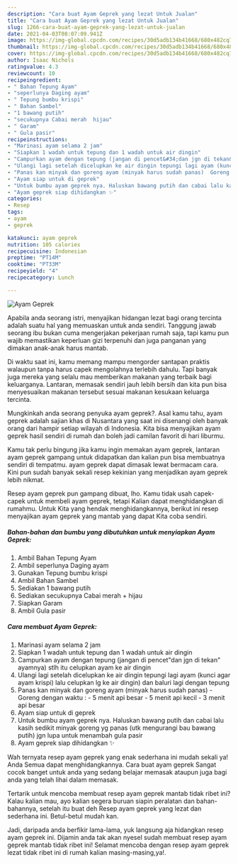 ```yaml
---
description: "Cara buat Ayam Geprek yang lezat Untuk Jualan"
title: "Cara buat Ayam Geprek yang lezat Untuk Jualan"
slug: 1266-cara-buat-ayam-geprek-yang-lezat-untuk-jualan
date: 2021-04-03T08:07:09.941Z
image: https://img-global.cpcdn.com/recipes/30d5adb134b41668/680x482cq70/ayam-geprek-foto-resep-utama.jpg
thumbnail: https://img-global.cpcdn.com/recipes/30d5adb134b41668/680x482cq70/ayam-geprek-foto-resep-utama.jpg
cover: https://img-global.cpcdn.com/recipes/30d5adb134b41668/680x482cq70/ayam-geprek-foto-resep-utama.jpg
author: Isaac Nichols
ratingvalue: 4.3
reviewcount: 10
recipeingredient:
- " Bahan Tepung Ayam"
- "seperlunya Daging ayam"
- " Tepung bumbu krispi"
- " Bahan Sambel"
- "1 bawang putih"
- "secukupnya Cabai merah  hijau"
- " Garam"
- " Gula pasir"
recipeinstructions:
- "Marinasi ayam selama 2 jam"
- "Siapkan 1 wadah untuk tepung dan 1 wadah untuk air dingin"
- "Campurkan ayam dengan tepung (jangan di pencet&#34;dan jgn di tekan&#34; ayamnya) stlh itu celupkan ayam ke air dingin"
- "Ulangi lagi setelah dicelupkan ke air dingin tepungi lagi ayam (kunci agar ayam krispi) lalu celupkan lg ke air dingin) dan baluri lagi dengan tepung"
- "Panas kan minyak dan goreng ayam (minyak harus sudah panas)  Goreng dengan waktu :  5 menit api besar 5 menit api kecil 3 menit api besar"
- "Ayam siap untuk di geprek"
- "Untuk bumbu ayam geprek nya. Haluskan bawang putih dan cabai lalu kasih sedikit minyak goreng yg panas (utk mengurangi bau bawang putih) jgn lupa untuk menambah gula pasir"
- "Ayam geprek siap dihidangkan ✨"
categories:
- Resep
tags:
- ayam
- geprek

katakunci: ayam geprek 
nutrition: 105 calories
recipecuisine: Indonesian
preptime: "PT14M"
cooktime: "PT33M"
recipeyield: "4"
recipecategory: Lunch

---
```



![Ayam Geprek](https://img-global.cpcdn.com/recipes/30d5adb134b41668/680x482cq70/ayam-geprek-foto-resep-utama.jpg)

Apabila anda seorang istri, menyajikan hidangan lezat bagi orang tercinta adalah suatu hal yang memuaskan untuk anda sendiri. Tanggung jawab seorang ibu bukan cuma mengerjakan pekerjaan rumah saja, tapi kamu pun wajib memastikan keperluan gizi terpenuhi dan juga panganan yang dimakan anak-anak harus mantab.

Di waktu  saat ini, kamu memang mampu mengorder santapan praktis walaupun tanpa harus capek mengolahnya terlebih dahulu. Tapi banyak juga mereka yang selalu mau memberikan makanan yang terbaik bagi keluarganya. Lantaran, memasak sendiri jauh lebih bersih dan kita pun bisa menyesuaikan makanan tersebut sesuai makanan kesukaan keluarga tercinta. 



Mungkinkah anda seorang penyuka ayam geprek?. Asal kamu tahu, ayam geprek adalah sajian khas di Nusantara yang saat ini disenangi oleh banyak orang dari hampir setiap wilayah di Indonesia. Kita bisa menyajikan ayam geprek hasil sendiri di rumah dan boleh jadi camilan favorit di hari liburmu.

Kamu tak perlu bingung jika kamu ingin memakan ayam geprek, lantaran ayam geprek gampang untuk didapatkan dan kalian pun bisa membuatnya sendiri di tempatmu. ayam geprek dapat dimasak lewat bermacam cara. Kini pun sudah banyak sekali resep kekinian yang menjadikan ayam geprek lebih nikmat.

Resep ayam geprek pun gampang dibuat, lho. Kamu tidak usah capek-capek untuk membeli ayam geprek, tetapi Kalian dapat menghidangkan di rumahmu. Untuk Kita yang hendak menghidangkannya, berikut ini resep menyajikan ayam geprek yang mantab yang dapat Kita coba sendiri.

<!--inarticleads1-->

##### Bahan-bahan dan bumbu yang dibutuhkan untuk menyiapkan Ayam Geprek:

1. Ambil  Bahan Tepung Ayam
1. Ambil seperlunya Daging ayam
1. Gunakan  Tepung bumbu krispi
1. Ambil  Bahan Sambel
1. Sediakan 1 bawang putih
1. Sediakan secukupnya Cabai merah + hijau
1. Siapkan  Garam
1. Ambil  Gula pasir




<!--inarticleads2-->

##### Cara membuat Ayam Geprek:

1. Marinasi ayam selama 2 jam
1. Siapkan 1 wadah untuk tepung dan 1 wadah untuk air dingin
1. Campurkan ayam dengan tepung (jangan di pencet&#34;dan jgn di tekan&#34; ayamnya) stlh itu celupkan ayam ke air dingin
1. Ulangi lagi setelah dicelupkan ke air dingin tepungi lagi ayam (kunci agar ayam krispi) lalu celupkan lg ke air dingin) dan baluri lagi dengan tepung
1. Panas kan minyak dan goreng ayam (minyak harus sudah panas)  - Goreng dengan waktu :  - 5 menit api besar - 5 menit api kecil - 3 menit api besar
1. Ayam siap untuk di geprek
1. Untuk bumbu ayam geprek nya. Haluskan bawang putih dan cabai lalu kasih sedikit minyak goreng yg panas (utk mengurangi bau bawang putih) jgn lupa untuk menambah gula pasir
1. Ayam geprek siap dihidangkan ✨




Wah ternyata resep ayam geprek yang enak sederhana ini mudah sekali ya! Anda Semua dapat menghidangkannya. Cara buat ayam geprek Sangat cocok banget untuk anda yang sedang belajar memasak ataupun juga bagi anda yang telah lihai dalam memasak.

Tertarik untuk mencoba membuat resep ayam geprek mantab tidak ribet ini? Kalau kalian mau, ayo kalian segera buruan siapin peralatan dan bahan-bahannya, setelah itu buat deh Resep ayam geprek yang lezat dan sederhana ini. Betul-betul mudah kan. 

Jadi, daripada anda berfikir lama-lama, yuk langsung aja hidangkan resep ayam geprek ini. Dijamin anda tak akan nyesel sudah membuat resep ayam geprek mantab tidak ribet ini! Selamat mencoba dengan resep ayam geprek lezat tidak ribet ini di rumah kalian masing-masing,ya!.

